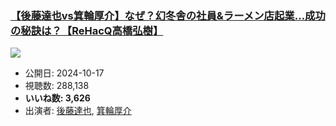 ### [【後藤達也vs箕輪厚介】なぜ？幻冬舎の社員&ラーメン店起業…成功の秘訣は？【ReHacQ高橋弘樹】](https://www.youtube.com/watch?v=s0Lqsch8dvA)
[![](https://img.youtube.com/vi/s0Lqsch8dvA/sddefault.jpg)](https://www.youtube.com/watch?v=s0Lqsch8dvA)
-   公開日: 2024-10-17
-   視聴数: 288,138
-   **いいね数: 3,626**
-   出演者: [後藤達也](/rehacq_fan/people/後藤達也 "wikilink"), [箕輪厚介](/rehacq_fan/people/箕輪厚介 "wikilink")
